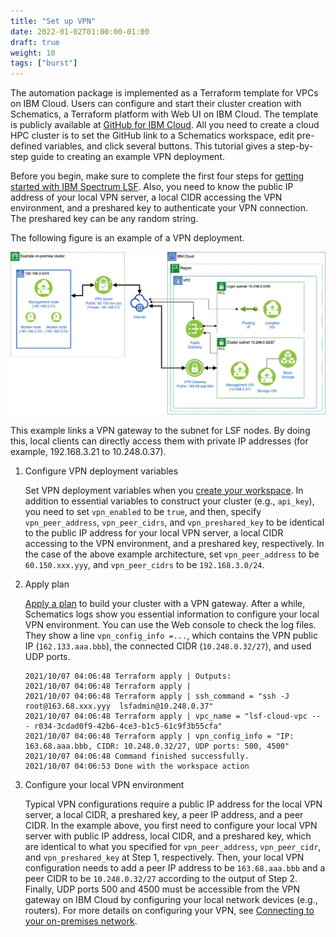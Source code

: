 ```yaml
---
title: "Set up VPN"
date: 2022-01-02T01:00:00-01:00
draft: true
weight: 10 
tags: ["burst"] 
---
```


The automation package is implemented as a Terraform template for VPCs on IBM Cloud. Users can configure and start their cluster creation with Schematics, a Terraform platform with Web UI on IBM Cloud. The template is publicly available at [GitHub for IBM Cloud](https://github.com/IBM-Cloud/hpc-cluster-lsf). All you need to create a cloud HPC cluster is to set the GitHub link to a Schematics workspace, edit pre-defined variables, and click several buttons. This tutorial gives a step-by-step guide to creating an example VPN deployment.

Before you begin, make sure to complete the first four steps for [getting started with IBM Spectrum LSF](https://cloud.ibm.com/docs/ibm-spectrum-lsf?topic=ibm-spectrum-lsf-getting-started-tutorial). Also, you need to know the public IP address of your local VPN server, a local CIDR accessing the VPN environment, and a preshared key to authenticate your VPN connection. The preshared key can be any random string.

The following figure is an example of a VPN deployment.

![vpn](/images/bursting/hpcc_vpn-diagram.png)
<!--{{< figure src="/images/bursting/hpcc_vpn-diagram.png" alt="vpn" width="1024" >}}-->

This example links a VPN gateway to the subnet for LSF nodes. By doing this, local clients can directly access them with private IP addresses (for example, 192.168.3.21 to 10.248.0.37).

1. Configure VPN deployment variables

    Set VPN deployment variables when you [create your workspace](https://cloud.ibm.com/docs/ibm-spectrum-lsf?topic=ibm-spectrum-lsf-creating-workspace). In addition to essential variables to construct your cluster (e.g., `api_key`),  you need to set `vpn_enabled` to be `true`, and then, specify `vpn_peer_address`, `vpn_peer_cidrs`, and `vpn_preshared_key` to be identical to the public IP address for your local VPN server, a local CIDR accessing to the VPN environment, and a preshared key, respectively. In the case of the above example architecture, set `vpn_peer_address` to be `60.150.xxx.yyy`, and `vpn_peer_cidrs` to be `192.168.3.0/24`.

2. Apply plan

    [Apply a plan](/docs/ibm-spectrum-lsf?topic=ibm-spectrum-lsf-applying-plan) to build your cluster with a VPN gateway. After a while, Schematics logs show you essential information to configure your local VPN environment. You can use the Web console to check the log files. They show a line `vpn_config_info =...`, which contains the VPN public IP (`162.133.aaa.bbb`), the connected CIDR (`10.248.0.32/27`), and used UDP ports.

    ```
    2021/10/07 04:06:48 Terraform apply | Outputs:
    2021/10/07 04:06:48 Terraform apply | 
    2021/10/07 04:06:48 Terraform apply | ssh_command = "ssh -J root@163.68.xxx.yyy  lsfadmin@10.248.0.37"
    2021/10/07 04:06:48 Terraform apply | vpc_name = "lsf-cloud-vpc --  - r034-3cdad0f9-42b6-4ce3-b1c5-61c9f3b55cfa"
    2021/10/07 04:06:48 Terraform apply | vpn_config_info = "IP: 163.68.aaa.bbb, CIDR: 10.248.0.32/27, UDP ports: 500, 4500"
    2021/10/07 04:06:48 Command finished successfully.
    2021/10/07 04:06:53 Done with the workspace action
    ```

3. Configure your local VPN environment

    Typical VPN configurations require a public IP address for the local VPN server, a local CIDR, a preshared key, a peer IP address, and a peer CIDR. In the example above, you first need to configure your local VPN server with public IP address, local CIDR, and a preshared key, which are identical to what you specified for `vpn_peer_address`, `vpn_peer_cidr`, and `vpn_preshared_key` at Step 1, respectively. Then, your local VPN configuration needs to add a peer IP address to be `163.68.aaa.bbb` and a peer CIDR to be `10.248.0.32/27` according to the output of Step 2. Finally, UDP ports 500 and 4500 must be accessible from the VPN gateway on IBM Cloud by configuring your local network devices (e.g., routers). For more details on configuring your VPN, see [Connecting to your on-premises network](/docs/vpc?topic=vpc-vpn-onprem-example).

